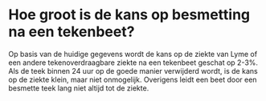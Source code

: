 # Hoe groot is de kans op besmetting na een tekenbeet?

Op basis van de huidige gegevens wordt de kans op de ziekte van Lyme of een andere tekenoverdraagbare ziekte na een tekenbeet geschat op 2-3%. Als de teek binnen 24 uur op de goede manier verwijderd wordt, is de kans op de ziekte klein, maar niet onmogelijk. Overigens leidt een beet door een besmette teek lang niet altijd tot de ziekte.
